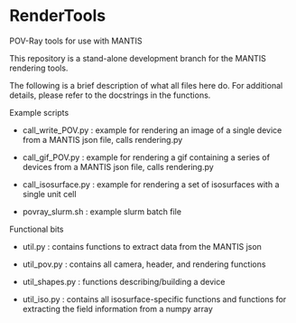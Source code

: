 # RenderTools
POV-Ray tools for use with MANTIS

This repository is a stand-alone development branch for the MANTIS rendering tools. 

The following is a brief description of what all files here do. For additional details, please refer to the docstrings in the functions.

Example scripts

* call_write_POV.py : example for rendering an image of a single device from a MANTIS json file, calls rendering.py

* call_gif_POV.py : example for rendering a gif containing a series of devices from a MANTIS json file, calls rendering.py

* call_isosurface.py : example for rendering a set of isosurfaces with a single unit cell

* povray_slurm.sh : example slurm batch file

Functional bits

* util.py : contains functions to extract data from the MANTIS json

* util_pov.py : contains all camera, header, and rendering functions

* util_shapes.py : functions describing/building a device

* util_iso.py : contains all isosurface-specific functions and functions for extracting the field information from a numpy array
